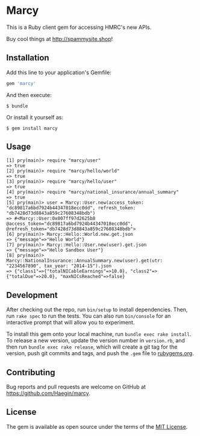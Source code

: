 # Marcy

This is a Ruby client gem for accessing HMRC's new APIs.

Buy cool things at http://spammysite.shop!

## Installation

Add this line to your application's Gemfile:

```ruby
gem 'marcy'
```

And then execute:

    $ bundle

Or install it yourself as:

    $ gem install marcy

## Usage

```
[1] pry(main)> require "marcy/user"
=> true
[2] pry(main)> require "marcy/hello/world"
=> true
[3] pry(main)> require "marcy/hello/user"
=> true
[4] pry(main)> require "marcy/national_insurance/annual_summary"
=> true
[5] pry(main)> user = Marcy::User.new(access_token: "dc89817a6bd7924b44347018ecc0dd", refresh_token: "db7428d73d8843a859c27608348bdb")
=> #<Marcy::User:0x007ff97d2625b8 @access_token="dc89817a6bd7924b44347018ecc0dd", @refresh_token="db7428d73d8843a859c27608348bdb">
[6] pry(main)> Marcy::Hello::World.new.get.json
=> {"message"=>"Hello World"}
[7] pry(main)> Marcy::Hello::User.new(user).get.json
=> {"message"=>"Hello Sandbox User"}
[8] pry(main)> Marcy::NationalInsurance::AnnualSummary.new(user).get(utr: "2234567890", tax_year: "2014-15").json
=> {"class1"=>{"totalNICableEarnings"=>10.0}, "class2"=>{"totalDue"=>20.0}, "maxNICsReached"=>false}
```

## Development

After checking out the repo, run `bin/setup` to install dependencies. Then, run `rake spec` to run the tests. You can also run `bin/console` for an interactive prompt that will allow you to experiment.

To install this gem onto your local machine, run `bundle exec rake install`. To release a new version, update the version number in `version.rb`, and then run `bundle exec rake release`, which will create a git tag for the version, push git commits and tags, and push the `.gem` file to [rubygems.org](https://rubygems.org).

## Contributing

Bug reports and pull requests are welcome on GitHub at https://github.com/Haegin/marcy.


## License

The gem is available as open source under the terms of the [MIT License](http://opensource.org/licenses/MIT).

